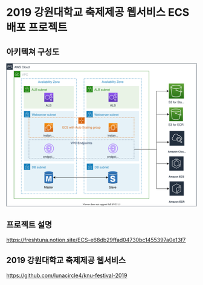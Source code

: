 # 2019 강원대학교 축제제공 웹서비스 ECS 배포 프로젝트

## 아키텍쳐 구성도
![Image Alt 텍스트](./architecture.svg)

## 프로젝트 설명
https://freshtuna.notion.site/ECS-e68db29ffad04730bc1455397a0e13f7

## 2019 강원대학교 축제제공 웹서비스
https://github.com/lunacircle4/knu-festival-2019